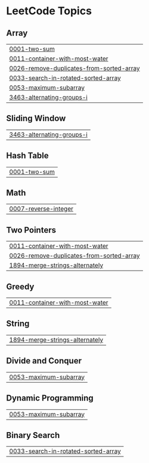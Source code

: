 
<!---LeetCode Topics Start-->
# LeetCode Topics
## Array
|  |
| ------- |
| [0001-two-sum](https://github.com/Anujkumarsagar/DSA-Problems/tree/master/0001-two-sum) |
| [0011-container-with-most-water](https://github.com/Anujkumarsagar/DSA-Problems/tree/master/0011-container-with-most-water) |
| [0026-remove-duplicates-from-sorted-array](https://github.com/Anujkumarsagar/DSA-Problems/tree/master/0026-remove-duplicates-from-sorted-array) |
| [0033-search-in-rotated-sorted-array](https://github.com/Anujkumarsagar/DSA-Problems/tree/master/0033-search-in-rotated-sorted-array) |
| [0053-maximum-subarray](https://github.com/Anujkumarsagar/DSA-Problems/tree/master/0053-maximum-subarray) |
| [3463-alternating-groups-i](https://github.com/Anujkumarsagar/DSA-Problems/tree/master/3463-alternating-groups-i) |
## Sliding Window
|  |
| ------- |
| [3463-alternating-groups-i](https://github.com/Anujkumarsagar/DSA-Problems/tree/master/3463-alternating-groups-i) |
## Hash Table
|  |
| ------- |
| [0001-two-sum](https://github.com/Anujkumarsagar/DSA-Problems/tree/master/0001-two-sum) |
## Math
|  |
| ------- |
| [0007-reverse-integer](https://github.com/Anujkumarsagar/DSA-Problems/tree/master/0007-reverse-integer) |
## Two Pointers
|  |
| ------- |
| [0011-container-with-most-water](https://github.com/Anujkumarsagar/DSA-Problems/tree/master/0011-container-with-most-water) |
| [0026-remove-duplicates-from-sorted-array](https://github.com/Anujkumarsagar/DSA-Problems/tree/master/0026-remove-duplicates-from-sorted-array) |
| [1894-merge-strings-alternately](https://github.com/Anujkumarsagar/DSA-Problems/tree/master/1894-merge-strings-alternately) |
## Greedy
|  |
| ------- |
| [0011-container-with-most-water](https://github.com/Anujkumarsagar/DSA-Problems/tree/master/0011-container-with-most-water) |
## String
|  |
| ------- |
| [1894-merge-strings-alternately](https://github.com/Anujkumarsagar/DSA-Problems/tree/master/1894-merge-strings-alternately) |
## Divide and Conquer
|  |
| ------- |
| [0053-maximum-subarray](https://github.com/Anujkumarsagar/DSA-Problems/tree/master/0053-maximum-subarray) |
## Dynamic Programming
|  |
| ------- |
| [0053-maximum-subarray](https://github.com/Anujkumarsagar/DSA-Problems/tree/master/0053-maximum-subarray) |
## Binary Search
|  |
| ------- |
| [0033-search-in-rotated-sorted-array](https://github.com/Anujkumarsagar/DSA-Problems/tree/master/0033-search-in-rotated-sorted-array) |
<!---LeetCode Topics End-->
